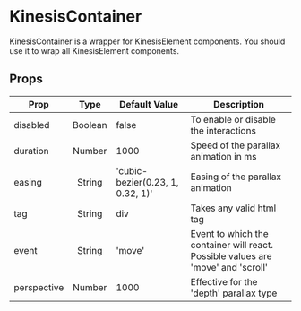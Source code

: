 # KinesisContainer

KinesisContainer is a wrapper for KinesisElement components. You should use it to wrap all KinesisElement components.

## Props

| Prop        |  Type   | Default Value                    | Description                                                                      |
| ----------- | :-----: | -------------------------------- | -------------------------------------------------------------------------------- |
| disabled    | Boolean | false                            | To enable or disable the interactions                                            |
| duration    | Number  | 1000                             | Speed of the parallax animation in ms                                            |
| easing      | String  | 'cubic-bezier(0.23, 1, 0.32, 1)' | Easing of the parallax animation                                                 |
| tag         | String  | div                              | Takes any valid html tag                                                         |
| event       | String  | 'move'                           | Event to which the container will react. Possible values are 'move' and 'scroll' |
| perspective | Number  | 1000                             | Effective for the 'depth' parallax type                                          |
